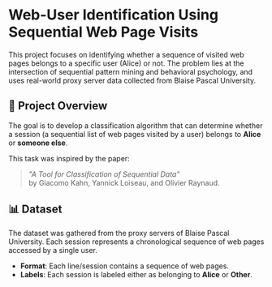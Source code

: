 # Web-User Identification Using Sequential Web Page Visits

This project focuses on identifying whether a sequence of visited web pages belongs to a specific user (Alice) or not. The problem lies at the intersection of sequential pattern mining and behavioral psychology, and uses real-world proxy server data collected from Blaise Pascal University.

## 🧠 Project Overview

The goal is to develop a classification algorithm that can determine whether a session (a sequential list of web pages visited by a user) belongs to **Alice** or **someone else**.

This task was inspired by the paper:
> *"A Tool for Classification of Sequential Data"*  
> by Giacomo Kahn, Yannick Loiseau, and Olivier Raynaud.

## 📊 Dataset

The dataset was gathered from the proxy servers of Blaise Pascal University. Each session represents a chronological sequence of web pages accessed by a single user.

- **Format**: Each line/session contains a sequence of web pages.
- **Labels**: Each session is labeled either as belonging to **Alice** or **Other**.
 
 

